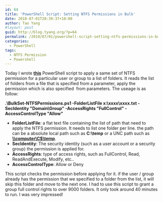 ```yaml
---
id: 64
title: 'PowerShell Script: Setting NTFS Permissions in Bulk'
date: 2010-07-01T20:39:37+10:00
author: Tao Yang
#layout: post
guid: http://blog.tyang.org/?p=64
permalink: /2010/07/01/powershell-script-setting-ntfs-permissions-in-bulk/
categories:
  - PowerShell
tags:
  - NTFS Permission
  - Powershell
---
```

Today I wrote <a title="BulkSet-NTFSPermissions.zip" href="http://blog.tyang.org/wp-content/uploads/2010/07/BulkSet-NTFSPermissions.zip"><strong>this</strong></a> PowerShell script to apply a same set of NTFS permission for a particular user or group to a list of folders. It reads the list of folders from a file that is specified from a parameter, apply the permission which is also specified  from parameters. The useage is as follow:

<strong> .\BulkSet-NTFSPermissions.ps1 -FolderListFile x:\xxxx\xxxx.txt -SecIdentity "Domain\Group" -AccessRights "FullControl" -AccessControlType "Allow"</strong>
<ul>
	<li><strong>FolderListFile</strong>: a flat text file containing the list of path that need to apply the NTFS permission. It needs to list one folder per line. the path can be a absolute local path such as <strong>C:\temp</strong> or a UNC path such as <a href="file://\\computer\C$\temp"><strong>\\computer\C$\temp</strong></a>.</li>
	<li><strong>SecIdentity</strong>: The security identity (such as a user account or a security group) the permission is applied for.</li>
	<li><strong>AccessRights</strong>: type of access rights, such as FullControl, Read, ReadAndExecute, Modify, etc..</li>
	<li><strong>AccessControlType</strong>: Allow or Deny</li>
</ul>
This script checks the permission before applying for it. if the user / group already has the permission that we specified to a folder from the list, it will skip this folder and move to the next one. I had to use this script to grant a group full control rights to over 9000 folders. It only took around 40 minutes to run. I was very impressed!